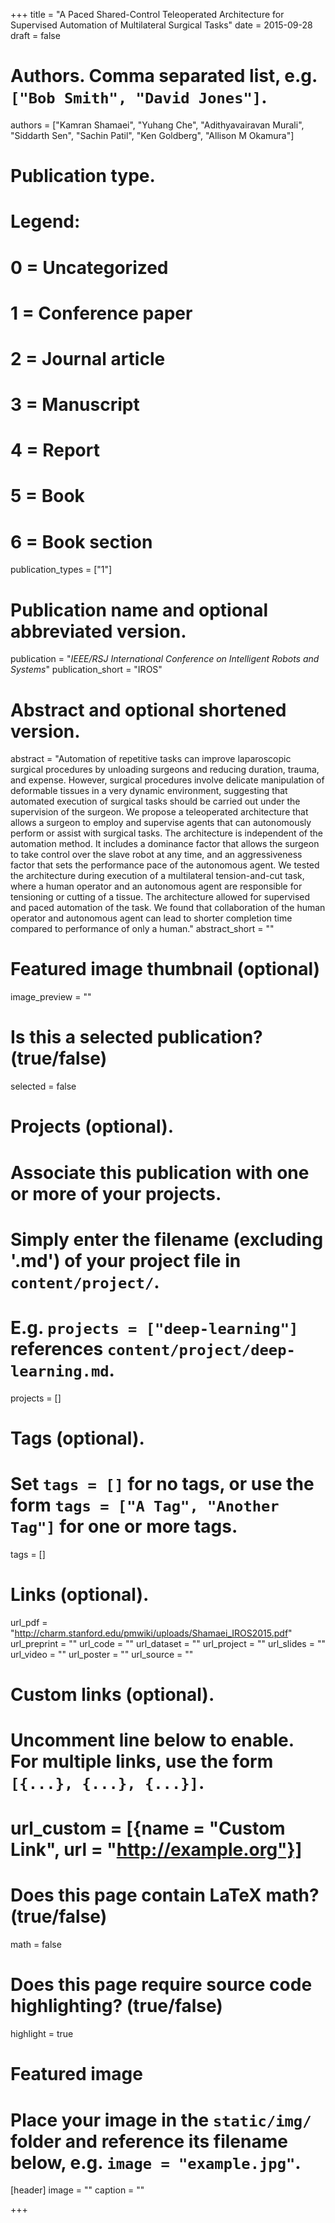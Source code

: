 +++
title = "A Paced Shared-Control Teleoperated Architecture for Supervised Automation of Multilateral Surgical Tasks"
date = 2015-09-28
draft = false

# Authors. Comma separated list, e.g. `["Bob Smith", "David Jones"]`.
authors = ["Kamran Shamaei", "Yuhang Che", "Adithyavairavan Murali", "Siddarth Sen", "Sachin Patil", "Ken Goldberg", "Allison M Okamura"]

# Publication type.
# Legend:
# 0 = Uncategorized
# 1 = Conference paper
# 2 = Journal article
# 3 = Manuscript
# 4 = Report
# 5 = Book
# 6 = Book section
publication_types = ["1"]

# Publication name and optional abbreviated version.
publication = "*IEEE/RSJ International Conference on Intelligent Robots and Systems*"
publication_short = "IROS"

# Abstract and optional shortened version.
abstract = "Automation of repetitive tasks can improve laparoscopic surgical procedures by unloading surgeons and reducing duration, trauma, and expense. However, surgical procedures involve delicate manipulation of deformable tissues in a very dynamic environment, suggesting that automated execution of surgical tasks should be carried out under the supervision of the surgeon. We propose a teleoperated architecture that allows a surgeon to employ and supervise agents that can autonomously perform or assist with surgical tasks. The architecture is independent of the automation method. It includes a dominance factor that allows the surgeon to take control over the slave robot at any time, and an aggressiveness factor that sets the performance pace of the autonomous agent. We tested the architecture during execution of a multilateral tension-and-cut task, where a human operator and an autonomous agent are responsible for tensioning or cutting of a tissue. The architecture allowed for supervised and paced automation of the task. We found that collaboration of the human operator and autonomous agent can lead to shorter completion time compared to performance of only a human."
abstract_short = ""

# Featured image thumbnail (optional)
image_preview = ""

# Is this a selected publication? (true/false)
selected = false

# Projects (optional).
#   Associate this publication with one or more of your projects.
#   Simply enter the filename (excluding '.md') of your project file in `content/project/`.
#   E.g. `projects = ["deep-learning"]` references `content/project/deep-learning.md`.
projects = []

# Tags (optional).
#   Set `tags = []` for no tags, or use the form `tags = ["A Tag", "Another Tag"]` for one or more tags.
tags = []

# Links (optional).
url_pdf = "http://charm.stanford.edu/pmwiki/uploads/Shamaei_IROS2015.pdf"
url_preprint = ""
url_code = ""
url_dataset = ""
url_project = ""
url_slides = ""
url_video = ""
url_poster = ""
url_source = ""

# Custom links (optional).
#   Uncomment line below to enable. For multiple links, use the form `[{...}, {...}, {...}]`.
# url_custom = [{name = "Custom Link", url = "http://example.org"}]

# Does this page contain LaTeX math? (true/false)
math = false

# Does this page require source code highlighting? (true/false)
highlight = true

# Featured image
# Place your image in the `static/img/` folder and reference its filename below, e.g. `image = "example.jpg"`.
[header]
image = ""
caption = ""

+++
